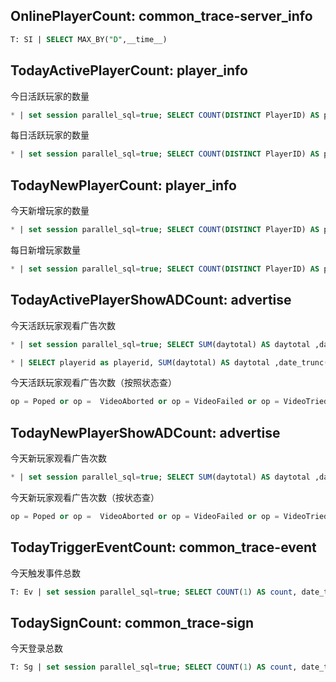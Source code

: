 
## OnlinePlayerCount: common_trace-server_info

```sql
T: SI | SELECT MAX_BY("D",__time__)
```


## TodayActivePlayerCount: player_info

今日活跃玩家的数量

```sql
* | set session parallel_sql=true; SELECT COUNT(DISTINCT PlayerID) AS player, date_trunc('day', LastActiveDayUpdateTimestamp) AS day GROUP BY day ORDER BY day DESC LIMIT 1
```

每日活跃玩家的数量

```sql
* | set session parallel_sql=true; SELECT COUNT(DISTINCT PlayerID) AS player, date_trunc('day', LastActiveDayUpdateTimestamp) AS day GROUP BY day ORDER BY day DESC LIMIT 1000000
```

## TodayNewPlayerCount: player_info

今天新增玩家的数量

```sql
* | set session parallel_sql=true; SELECT COUNT(DISTINCT PlayerID) AS player, date_trunc('day', CreateTimestamp) AS day GROUP BY day ORDER BY day DESC LIMIT 1
```

每日新增玩家数量

```sql
* | set session parallel_sql=true; SELECT COUNT(DISTINCT PlayerID) AS player, date_trunc('day', CreateTimestamp) AS day GROUP BY day ORDER BY day DESC LIMIT 1000000
```

## TodayActivePlayerShowADCount: advertise

今天活跃玩家观看广告次数

```sql
* | set session parallel_sql=true; SELECT SUM(daytotal) AS daytotal ,date_trunc('day',__time__) AS day GROUP BY day ORDER BY day DESC LIMIT 1000000
```

```sql
* | SELECT playerid as playerid, SUM(daytotal) AS daytotal ,date_trunc('day',__time__) AS day GROUP BY day,playerid ORDER BY day DESC LIMIT 10
```

今天活跃玩家观看广告次数（按照状态查）

```sql
op = Poped or op =  VideoAborted or op = VideoFailed or op = VideoTried | set session parallel_sql=true; SELECT SUM(daytotal) AS daytotal ,date_trunc('day',__time__) AS day GROUP BY day ORDER BY day DESC LIMIT 1000000
```

## TodayNewPlayerShowADCount: advertise

今天新玩家观看广告次数

```sql
* | set session parallel_sql=true; SELECT SUM(daytotal) AS daytotal ,date_trunc('day', playercreatetimestamp) AS day GROUP BY day ORDER BY day DESC LIMIT 1000000
```

今天新玩家观看广告次数（按状态查）

```sql
op = Poped or op =  VideoAborted or op = VideoFailed or op = VideoTried | set session parallel_sql=true; SELECT SUM(daytotal) AS daytotal ,date_trunc('day', playercreatetimestamp) AS day GROUP BY day ORDER BY day DESC LIMIT 1000000
```

## TodayTriggerEventCount: common_trace-event 

今天触发事件总数

```sql
T: Ev | set session parallel_sql=true; SELECT COUNT(1) AS count, date_trunc('day',__time__) AS day GROUP BY day ORDER BY day DESC LIMIT 1
```

## TodaySignCount: common_trace-sign

今天登录总数

```sql
T: Sg | set session parallel_sql=true; SELECT COUNT(1) AS count, date_trunc('day',__time__) AS day GROUP BY day ORDER BY day DESC LIMIT 1
```